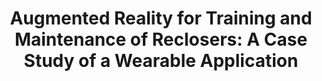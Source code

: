 ---
title: "Augmented Reality for Training and Maintenance of Reclosers: A Case Study of a Wearable Application"
style: fill
color: light
description: 2021 IEEE 45th Annual Computers, Software, and Applications Conference (COMPSAC).
external_url: https://ieeexplore.ieee.org/abstract/document/9529476
---